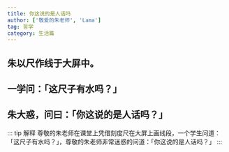 ```yaml
---
title: 你这说的是人话吗
author: ['敬爱的朱老师', 'Lama']
tag: 哲学
category: 生活篇
---
```

## 朱以尺作线于大屏中。
## 一学问：「这尺子有水吗？」
## 朱大惑，问曰：「你这说的是人话吗？」

::: tip 解释
尊敬的朱老师在课堂上凭借刻度尺在大屏上画线段，一个学生问道：「这尺子有水吗？」，尊敬的朱老师非常迷惑的问道：「你这说的是人话吗？」
:::
